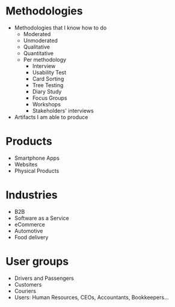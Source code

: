 # Methodologies
* Methodologies that I know how to do
	* Moderated
	* Unmoderated
	* Qualitative
	* Quantitative
	* Per methodology
		* Interview
		* Usability Test
		* Card Sorting
		* Tree Testing
		* Diary Study
		* Focus Groups
		* Workshops
		* Stakeholders' interviews
* Artifacts I am able to produce

# Products
* Smartphone Apps
* Websites
* Physical Products

# Industries
* B2B
* Software as a Service
* eCommerce
* Automotive
* Food delivery

# User groups
* Drivers and Passengers
* Customers
* Couriers
* Users: Human Resources, CEOs, Accountants, Bookkeepers...

